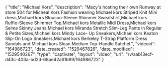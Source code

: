 {
    "title": "Michael Kors",
    "description": "Macy's hosting their own Runway at store 504 for Micheal Kors Fashion wearing Michael kors Striped Knit Mini dress,Michael kors Blouson-Sleeve Shimmer Sweatshirt,Michael kors Ruffle-Sleeve Shimmer Top,Michael kors Metallic Midi Dress,Michael kors Selma Skinny Jeans,Michael kors Miranda Stretch Slim-Leg Pants in Regular & Petite Sizes,Michael kors Mindy Lace- Up Sneakers,Michael kors Keaton Slip-On Logo Sneakers,Michael kors Berkeley T-Strap Platform Dress Sandals and Michael kors Sloan Medium Top-Handle Satchel.",
    "videoid": "164986723",
    "date_created": "1529467826",
    "date_modified": "1529540267",
    "type": "captivate",
    "layout": "video",
    "url": "\/v\/aab13ecf-d43c-403a-bd2d-68ae42a61b99\/164986723"
}